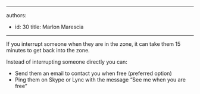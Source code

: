 

---
authors:
  - id: 30
    title: Marlon Marescia
---




<span class='intro'> If you interrupt someone when they are in the zone, it can take them 15 minutes to get back into the zone. </span>

<p>Instead of interrupting someone directly you can&#58;</p>
<ul><li>Send them an email to contact you when free (preferred option)</li>
<li>Ping them on Skype or Lync with the message “See me when you are free” </li></ul>


